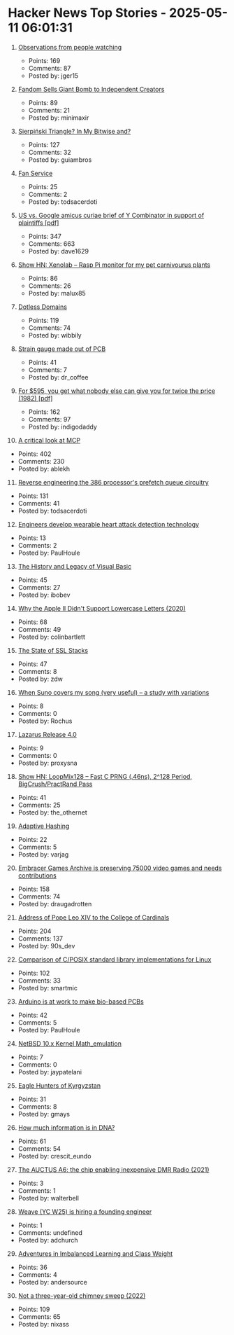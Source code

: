 # Hacker News Top Stories - 2025-05-11 06:01:31

1. [Observations from people watching](https://skincontact.substack.com/p/21-observations-from-people-watching)
   - Points: 169
   - Comments: 87
   - Posted by: jger15

2. [Fandom Sells Giant Bomb to Independent Creators](https://about.fandom.com/news/fandom-sells-giant-bomb-to-independent-creators)
   - Points: 89
   - Comments: 21
   - Posted by: minimaxir

3. [Sierpiński Triangle? In My Bitwise and?](https://lcamtuf.substack.com/p/sierpinski-triangle-in-my-bitwise)
   - Points: 127
   - Comments: 32
   - Posted by: guiambros

4. [Fan Service](https://flak.tedunangst.com/post/fan-service)
   - Points: 25
   - Comments: 2
   - Posted by: todsacerdoti

5. [US vs. Google amicus curiae brief of Y Combinator in support of plaintiffs [pdf]](https://storage.courtlistener.com/recap/gov.uscourts.dcd.223205/gov.uscourts.dcd.223205.1300.1.pdf)
   - Points: 347
   - Comments: 663
   - Posted by: dave1629

6. [Show HN: Xenolab – Rasp Pi monitor for my pet carnivourus plants](https://github.com/blackrabbit17/xenolab)
   - Points: 86
   - Comments: 26
   - Posted by: malux85

7. [Dotless Domains](https://lab.avl.la/dotless/)
   - Points: 119
   - Comments: 74
   - Posted by: wibbily

8. [Strain gauge made out of PCB](https://github.com/vapetrov/PCB_strain_gauge)
   - Points: 41
   - Comments: 7
   - Posted by: dr_coffee

9. [For $595, you get what nobody else can give you for twice the price (1982) [pdf]](https://s3data.computerhistory.org/brochures/commodore.commodore64.1982.102646264.pdf)
   - Points: 162
   - Comments: 97
   - Posted by: indigodaddy

10. [A critical look at MCP](https://raz.sh/blog/2025-05-02_a_critical_look_at_mcp)
   - Points: 402
   - Comments: 230
   - Posted by: ablekh

11. [Reverse engineering the 386 processor's prefetch queue circuitry](http://www.righto.com/2025/05/386-prefetch-circuitry-reverse-engineered.html)
   - Points: 131
   - Comments: 41
   - Posted by: todsacerdoti

12. [Engineers develop wearable heart attack detection technology](https://medicalxpress.com/news/2025-04-wearable-heart-technology.html)
   - Points: 13
   - Comments: 2
   - Posted by: PaulHoule

13. [The History and Legacy of Visual Basic](https://retool.com/visual-basic)
   - Points: 45
   - Comments: 27
   - Posted by: ibobev

14. [Why the Apple II Didn't Support Lowercase Letters (2020)](https://www.vintagecomputing.com/index.php/archives/2833/why-the-apple-ii-didnt-support-lowercase-letters)
   - Points: 68
   - Comments: 49
   - Posted by: colinbartlett

15. [The State of SSL Stacks](https://www.haproxy.com/blog/state-of-ssl-stacks)
   - Points: 47
   - Comments: 8
   - Posted by: zdw

16. [When Suno covers my song (very useful) – a study with variations](http://rochus-keller.ch/?p=1350)
   - Points: 8
   - Comments: 0
   - Posted by: Rochus

17. [Lazarus Release 4.0](https://forum.lazarus.freepascal.org/index.php?topic=71050.0)
   - Points: 9
   - Comments: 0
   - Posted by: proxysna

18. [Show HN: LoopMix128 – Fast C PRNG (.46ns), 2^128 Period, BigCrush/PractRand Pass](https://github.com/danielcota/LoopMix128)
   - Points: 41
   - Comments: 25
   - Posted by: the_othernet

19. [Adaptive Hashing](https://quotenil.com/adaptive-hashing.html)
   - Points: 22
   - Comments: 5
   - Posted by: varjag

20. [Embracer Games Archive is preserving 75000 video games and needs contributions](https://embracergamesarchive.com/)
   - Points: 158
   - Comments: 74
   - Posted by: draugadrotten

21. [Address of Pope Leo XIV to the College of Cardinals](https://www.vatican.va/content/leo-xiv/en/speeches/2025/may/documents/20250510-collegio-cardinalizio.html)
   - Points: 204
   - Comments: 137
   - Posted by: 90s_dev

22. [Comparison of C/POSIX standard library implementations for Linux](https://www.etalabs.net/compare_libcs.html)
   - Points: 102
   - Comments: 33
   - Posted by: smartmic

23. [Arduino is at work to make bio-based PCBs](https://blog.arduino.cc/2025/04/22/arduino-is-at-work-to-make-bio-based-pcbs/)
   - Points: 42
   - Comments: 5
   - Posted by: PaulHoule

24. [NetBSD 10.x Kernel Math_emulation](https://mezzantrop.wordpress.com/2025/02/04/netbsd-10-x-kernel-math_emulation/)
   - Points: 7
   - Comments: 0
   - Posted by: jaypatelani

25. [Eagle Hunters of Kyrgyzstan](https://magazine.atavist.com/the-eagle-hunters-of-kyrgyzstan-world-nomad-games/)
   - Points: 31
   - Comments: 8
   - Posted by: gmays

26. [How much information is in DNA?](https://dynomight.substack.com/p/dna)
   - Points: 61
   - Comments: 54
   - Posted by: crescit_eundo

27. [The AUCTUS A6: the chip enabling inexpensive DMR Radio (2021)](https://jhart99.com/auctus-a6/)
   - Points: 3
   - Comments: 1
   - Posted by: walterbell

28. [Weave (YC W25) is hiring a founding engineer](https://www.ycombinator.com/companies/weave-3/jobs)
   - Points: 1
   - Comments: undefined
   - Posted by: adchurch

29. [Adventures in Imbalanced Learning and Class Weight](http://andersource.dev/2025/05/05/imbalanced-learning.html)
   - Points: 36
   - Comments: 4
   - Posted by: andersource

30. [Not a three-year-old chimney sweep (2022)](https://fakehistoryhunter.net/2022/07/26/not-a-3-year-old-chimney-sweep/)
   - Points: 109
   - Comments: 65
   - Posted by: nixass

